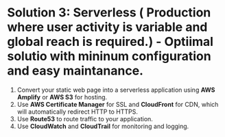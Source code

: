 # Solution 3: Serverless ( Production where user activity is variable and global reach is required.) - Optiimal solutio with mininum configuration and easy maintanance.

1. Convert your static web page into a serverless application using **AWS Amplify** or **AWS S3** for hosting.
2. Use **AWS Certificate Manager** for SSL and **CloudFront** for CDN, which will automatically redirect HTTP to HTTPS.
3. Use **Route53** to route traffic to your application.
4. Use **CloudWatch** and **CloudTrail** for monitoring and logging.
